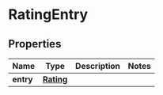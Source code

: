 

# RatingEntry

## Properties

Name | Type | Description | Notes
------------ | ------------- | ------------- | -------------
**entry** | [**Rating**](Rating.md) |  | 



